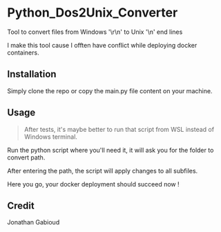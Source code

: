 # Python_Dos2Unix_Converter

Tool to convert files from Windows '\r\n' to Unix '\n' end lines

I make this tool cause I offten have conflict while deploying docker containers.

## Installation

Simply clone the repo or copy the main.py file content on your machine.

## Usage

> After tests, it's maybe better to run that script from WSL instead of Windows terminal.

Run the python script where you'll need it, it will ask you for the folder to convert path.

After entering the path, the script will apply changes to all subfiles.

Here you go, your docker deployment should succeed now !

## Credit

Jonathan Gabioud
